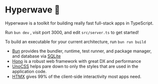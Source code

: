 # Hyperwave 🌊
Hyperwave is a toolkit for building really fast full-stack apps in TypeScript.

Run `bun dev`  , visit port 3000, and edit `src/server.ts` to get started!

To build an executable for your current architecture, run `bun run build` 

- [Bun](https://bun.sh/) provides the bundler, runtime, test runner, and package manager, and database via [SQLite](https://bun.sh/docs/api/sqlite)
- [Hono](https://hono.dev) is a robust web framework with great DX and performance
- [UnoCSS](https://unocss.dev/integrations/cli) helps pare down to only the styles that are used in the application code.
- [HTMX](https://htmx.org/reference/) gives 99% of the client-side interactivity most apps need.

